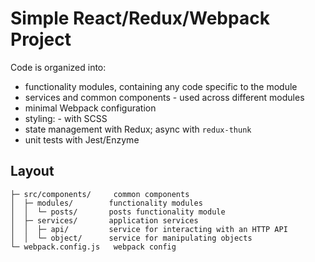 # Simple React/Redux/Webpack Project

Code is organized into:
- functionality modules, containing any code specific to the module
- services and common components - used across different modules
- minimal Webpack configuration
- styling: - with SCSS
- state management with Redux; async with `redux-thunk`
- unit tests with Jest/Enzyme

## Layout

```
├─ src/components/     common components
│  ├─ modules/        functionality modules
│  │  └─ posts/       posts functionality module
│  ├─ services/       application services
│  │  ├─ api/         service for interacting with an HTTP API
│  │  └─ object/      service for manipulating objects
└─ webpack.config.js   webpack config
```